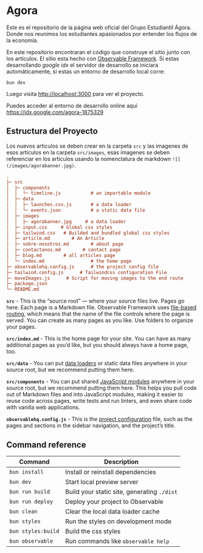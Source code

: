 # Agora

Este es el repositorio de la página web oficial del Grupo Estudiantil Ágora. Donde nos reunimos los estudiantes apasionados por entender los flujos de la economía.

En este repositorio encontraran el código que construye el sitio junto con los artículos. El sitio esta hecho con [Observable Framework](https://observablehq.com/framework). Si estas desarrollando _google idx_ el servidor de desarrollo se iniciara automáticamente, si estas un entorno de desarrollo local corre:

```
bun dev
```

Luego visita <http://localhost:3000> para ver el proyecto.

Puedes acceder al entorno de desarrollo online aqui <https://idx.google.com/agora-1875329>


## Estructura del Proyecto
Los nuevos articulos se deben crear en la carpeta `src` y las imagenes de esos articulos en la carpeta `src/images`, esas imagenes se deben referenciar en los articulos usando la nomenclatura de markdown `![](/images/agorabanner.jpg)`.

```ini
.
├─ src
│  ├─ components
│  │  └─ timeline.js           # an importable module
│  ├─ data
│  │  ├─ launches.csv.js       # a data loader
│  │  └─ events.json           # a static data file
│  ├─ images
│  │  ├─ agorabanner.jpg     # a data loader
│  ├─ input.css     # Global css styles
│  ├─ tailwind.css   # Builded and bundled global css styles
│  ├─ article.md        # An Article
│  ├─ sobre-nosotros.md        # about page
│  ├─ contactanos.md        # contact page
│  ├─ blog.md        # all articles page
│  └─ index.md                 # the home page
├─ observablehq.config.js      # the project config file
├─ tailwind.config.js      # Tailwindcss configuration File
├─ moveImages.js      # Script for moving images to the end route
├─ package.json
└─ README.md
```

**`src`** - This is the “source root” — where your source files live. Pages go here. Each page is a Markdown file. Observable Framework uses [file-based routing](https://observablehq.com/framework/routing), which means that the name of the file controls where the page is served. You can create as many pages as you like. Use folders to organize your pages.

**`src/index.md`** - This is the home page for your site. You can have as many additional pages as you’d like, but you should always have a home page, too.

**`src/data`** - You can put [data loaders](https://observablehq.com/framework/loaders) or static data files anywhere in your source root, but we recommend putting them here.

**`src/components`** - You can put shared [JavaScript modules](https://observablehq.com/framework/javascript/imports) anywhere in your source root, but we recommend putting them here. This helps you pull code out of Markdown files and into JavaScript modules, making it easier to reuse code across pages, write tests and run linters, and even share code with vanilla web applications.

**`observablehq.config.js`** - This is the [project configuration](https://observablehq.com/framework/config) file, such as the pages and sections in the sidebar navigation, and the project’s title.

## Command reference

| Command           | Description                                              |
| ----------------- | -------------------------------------------------------- |
| `bun install`            | Install or reinstall dependencies                        |
| `bun dev`        | Start local preview server                               |
| `bun run build`      | Build your static site, generating `./dist`              |
| `bun run deploy`     | Deploy your project to Observable                        |
| `bun clean`      | Clear the local data loader cache                        |
| `bun styles`      | Run the styles on development mode                      |
| `bun styles:build`      | Build the css styles                    |
| `bun observable` | Run commands like `observable help`                      |
